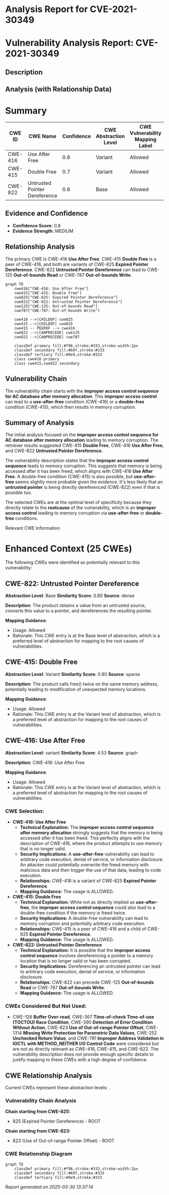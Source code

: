 # Analysis Report for CVE-2021-30349

# Vulnerability Analysis Report: CVE-2021-30349

## Description



## Analysis (with Relationship Data)

# Summary
| CWE ID | CWE Name | Confidence | CWE Abstraction Level | CWE Vulnerability Mapping Label | CWE-Vulnerability Mapping Notes |
|---|---|---|---|---|---|
| CWE-416 | Use After Free | 0.8 | Variant | Allowed | Primary CWE |
| CWE-415 | Double Free | 0.7 | Variant | Allowed | Secondary Candidate |
| CWE-822 | Untrusted Pointer Dereference | 0.6 | Base | Allowed | Secondary Candidate |

## Evidence and Confidence

*   **Confidence Score:** 0.8
*   **Evidence Strength:** MEDIUM

## Relationship Analysis
The primary CWE is CWE-416 **Use After Free**. CWE-415 **Double Free** is a peer of CWE-416, and both are variants of CWE-825 **Expired Pointer Dereference**. CWE-822 **Untrusted Pointer Dereference** can lead to CWE-125 **Out-of-bounds Read** or CWE-787 **Out-of-bounds Write**.

```mermaid
graph TD
    cwe416["CWE-416: Use After Free"]
    cwe415["CWE-415: Double Free"]
    cwe825["CWE-825: Expired Pointer Dereference"]
    cwe822["CWE-822: Untrusted Pointer Dereference"]
    cwe125["CWE-125: Out-of-bounds Read"]
    cwe787["CWE-787: Out-of-bounds Write"]

    cwe416 -->|CHILDOF| cwe825
    cwe415 -->|CHILDOF| cwe825
    cwe415 -- PEEROF --> cwe416
    cwe822 -->|CANPRECEDE| cwe125
    cwe822 -->|CANPRECEDE| cwe787

    classDef primary fill:#f96,stroke:#333,stroke-width:2px
    classDef secondary fill:#69f,stroke:#333
    classDef tertiary fill:#9e9,stroke:#333
    class cwe416 primary
    class cwe415,cwe822 secondary
```

## Vulnerability Chain
The vulnerability chain starts with the **improper access control sequence for AC database after memory allocation**. This **improper access control** can lead to a **use-after-free** condition (CWE-416) or a **double-free** condition (CWE-415), which then results in memory corruption.

## Summary of Analysis
The initial analysis focused on the **improper access control sequence for AC database after memory allocation** leading to memory corruption. The retriever results suggested CWE-415 **Double Free**, CWE-416 **Use After Free**, and CWE-822 **Untrusted Pointer Dereference**.

The vulnerability description states that the **improper access control sequence** leads to memory corruption. This suggests that memory is being accessed after it has been freed, which aligns with CWE-416 **Use After Free**. A double-free condition (CWE-415) is also possible, but **use-after-free** seems slightly more probable given the evidence. It's less likely that an **untrusted pointer** is being directly dereferenced (CWE-822) even if that is possible too.

The selected CWEs are at the optimal level of specificity because they directly relate to the **rootcause** of the vulnerability, which is an **improper access control** leading to memory corruption via **use-after-free** or **double-free** conditions.

Relevant CWE Information:

# Enhanced Context (25 CWEs)
The following CWEs were identified as potentially relevant to this vulnerability:

## CWE-822: Untrusted Pointer Dereference
**Abstraction Level**: Base
**Similarity Score**: 0.80
**Source**: dense

**Description**:
The product obtains a value from an untrusted source, converts this value to a pointer, and dereferences the resulting pointer.

**Mapping Guidance**:
- Usage: Allowed
- Rationale: This CWE entry is at the Base level of abstraction, which is a preferred level of abstraction for mapping to the root causes of vulnerabilities.

## CWE-415: Double Free
**Abstraction Level**: Variant
**Similarity Score**: 0.80
**Source**: sparse

**Description**:
The product calls free() twice on the same memory address, potentially leading to modification of unexpected memory locations.

**Mapping Guidance**:
- Usage: Allowed
- Rationale: This CWE entry is at the Variant level of abstraction, which is a preferred level of abstraction for mapping to the root causes of vulnerabilities.

## CWE-416: Use After Free
**Abstraction Level**: variant
**Similarity Score**: 4.53
**Source**: graph

**Description**:
CWE-416: Use After Free

**Mapping Guidance**:
- Usage: Allowed
- Rationale: This CWE entry is at the Variant level of abstraction, which is a preferred level of abstraction for mapping to the root causes of vulnerabilities.

### CWE Selection:

*   **CWE-416: Use After Free**
    *   **Technical Explanation:** The **improper access control sequence after memory allocation** strongly suggests that the memory is being accessed after it has been freed. This perfectly aligns with the description of CWE-416, where the product attempts to use memory that is no longer valid.
    *   **Security Implications:** A **use-after-free** vulnerability can lead to arbitrary code execution, denial of service, or information disclosure. An attacker could potentially overwrite the freed memory with malicious data and then trigger the use of that data, leading to code execution.
    *   **Relationships:** CWE-416 is a variant of CWE-825 **Expired Pointer Dereference**.
    *   **Mapping Guidance:** The usage is ALLOWED.
*   **CWE-415: Double Free**
    *   **Technical Explanation:** While not as directly implied as **use-after-free**, the **improper access control sequence** could also lead to a double-free condition if the memory is freed twice.
    *   **Security Implications:** A double-free vulnerability can lead to memory corruption and potentially arbitrary code execution.
    *   **Relationships:** CWE-415 is a peer of CWE-416 and a child of CWE-825 **Expired Pointer Dereference**.
    *   **Mapping Guidance:** The usage is ALLOWED.
*   **CWE-822: Untrusted Pointer Dereference**
    *   **Technical Explanation:** It is possible that the **improper access control sequence** involves dereferencing a pointer to a memory location that is no longer valid or has been corrupted.
    *   **Security Implications:** Dereferencing an untrusted pointer can lead to arbitrary code execution, denial of service, or information disclosure.
    *   **Relationships:** CWE-822 can precede CWE-125 **Out-of-bounds Read** or CWE-787 **Out-of-bounds Write**.
    *   **Mapping Guidance:** The usage is ALLOWED.

### CWEs Considered But Not Used:
*   CWE-126 **Buffer Over-read**, CWE-367 **Time-of-check Time-of-use (TOCTOU) Race Condition**, CWE-390 **Detection of Error Condition Without Action**, CWE-823 **Use of Out-of-range Pointer Offset**, CWE-1314 **Missing Write Protection for Parametric Data Values**, CWE-252 **Unchecked Return Value**, and CWE-781 **Improper Address Validation in IOCTL with METHOD_NEITHER I/O Control Code** were considered but are not as directly relevant as CWE-416, CWE-415, and CWE-822. The vulnerability description does not provide enough specific details to justify mapping to these CWEs with a high degree of confidence.


## CWE Relationship Analysis

Current CWEs represent these abstraction levels: .


### Vulnerability Chain Analysis

**Chain starting from CWE-825:**
- 825 (Expired Pointer Dereference) - ROOT


**Chain starting from CWE-823:**
- 823 (Use of Out-of-range Pointer Offset) - ROOT



### CWE Relationship Diagram

```mermaid
graph TD
    classDef primary fill:#f96,stroke:#333,stroke-width:2px
    classDef secondary fill:#69f,stroke:#333
    classDef tertiary fill:#9e9,stroke:#333
```



*Report generated on 2025-03-30 13:37:14*
